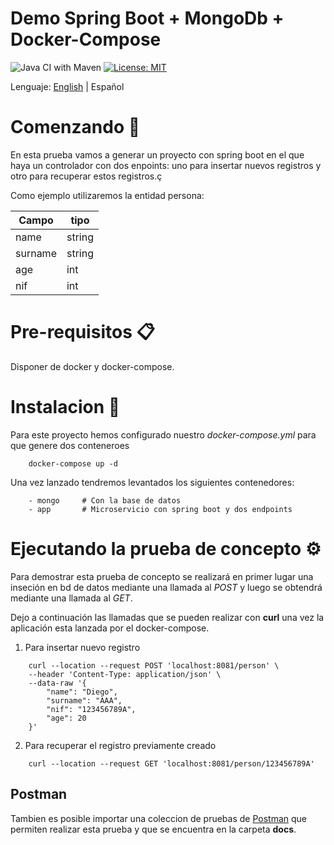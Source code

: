 # Demo Spring Boot + MongoDb + Docker-Compose

![Java CI with Maven](https://github.com/drubioa/demo-mongo-springboot/workflows/Java%20CI%20with%20Maven/badge.svg)
[![License: MIT](https://img.shields.io/badge/License-MIT-yellow.svg)](https://opensource.org/licenses/MIT)

Lenguaje: [English](../README.md) | Español

# Comenzando 🚀
En esta prueba vamos a generar un proyecto con spring boot en el que haya un controlador con dos enpoints: uno para insertar nuevos registros y otro para recuperar estos registros.ç

Como ejemplo utilizaremos la entidad persona: 

| Campo | tipo |
| -- | -- |
| name | string |
| surname | string |
| age | int |
| nif | int |

# Pre-requisitos 📋
Disponer de docker y docker-compose.

# Instalacion 🔧
Para este proyecto hemos configurado nuestro *docker-compose.yml* para que genere dos conteneroes 

```
    docker-compose up -d
```

Una vez lanzado tendremos levantados los siguientes contenedores:


````
    - mongo     # Con la base de datos
    - app       # Microservicio con spring boot y dos endpoints
```` 

# Ejecutando la prueba de concepto ⚙️
Para demostrar esta prueba de concepto se realizará en primer lugar una inseción en bd de datos mediante una llamada al *POST* 
y luego se obtendrá mediante una llamada al *GET*.

Dejo a continuación las llamadas que se pueden realizar con **curl** una vez la aplicación esta lanzada por el docker-compose.

1. Para insertar nuevo registro
```
    curl --location --request POST 'localhost:8081/person' \
    --header 'Content-Type: application/json' \
    --data-raw '{
        "name": "Diego",
        "surname": "AAA",
        "nif": "123456789A",
        "age": 20
    }'
```

2. Para recuperar el registro previamente creado
```
    curl --location --request GET 'localhost:8081/person/123456789A'
```

## Postman
Tambien es posible importar una coleccion de pruebas de [Postman](https://www.postman.com/) que permiten realizar esta prueba y que se encuentra en la carpeta **docs**.

